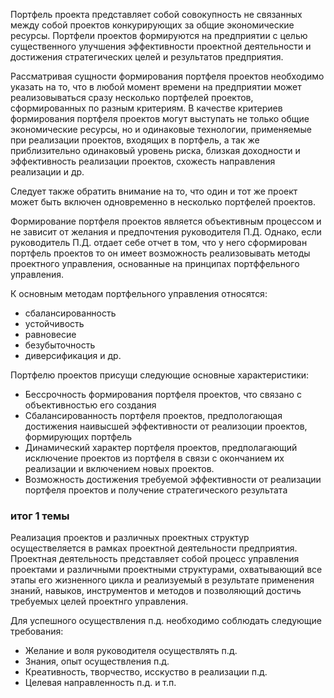 Портфель проекта представляет собой совокупность не связанных между собой проектов конкурирующих за общие экономические ресурсы.
Портфели проектов формируются на предприятии с целью существенного улучшения эффективности проектной деятельности и достижения стратегических целей и результатов предприятия.

Рассматривая сущности формирования портфеля проектов необходимо указать на то, что в любой момент времени на предприятии может реализовываться сразу несколько портфелей проектов, сформированных по разным критериям. В качестве критериев формирования портфеля проектов могут выступать не только общие экономические ресурсы, но и одинаковые технологии, применяемые при реализации проектов, входящих в портфель, а так же приблизительно одинаковый уровень риска, близкая доходности и эффективность реализации проектов, схожесть направления реализации и др. 

Следует также обратить внимание на то, что один и тот же проект может быть включен одновременно в несколько портфелей проектов.

Формирование портфеля проектов является объективным процессом и не зависит от желания и предпочтения руководителя П.Д. Однако, если руководитель П.Д. отдает себе отчет в том, что у него сформирован портфель проектов то он имеет возможность реализовывать методы проектного управления, основанные на принципах портффельного управления. 

К основным методам портфельного управления относятся:
- сбалансированность 
- устойчивость
- равновесие
- безубыточность
- диверсификация и др. 

Портфелю проектов присущи следующие основные характеристики:
- Бессрочность формирования портфеля проектов, что связано с объективностью его создания
- Сбалансированность портфеля проектов, предпологающая достижения наивысшей эффективности от реализоции проектов, формирующих портфель 
- Динамический характер портфеля проектов, предполагающий исключение проектов из портфеля в связи с окончанием их реализации и включением новых проектов.
- Возможность достижения требуемой эффективности от реализации портфеля проектов и получение стратегического результата 


### итог 1 темы
Реализация проектов и различных проектных структур осуществеляется в рамках проектной деятельности предприятия. 
Проектная деятельность представляет собой процесс управления проектами и различными проектными структурами, охватывающий все этапы его жизненного цикла и реализуемый в результате применения знаний, навыков, инструментов и методов и позволяющий достичь требуемых целей проектнго управления. 

Для успешного осуществления п.д. необходимо соблюдать следующие требования: 
- Желание и воля руководителя осуществлять п.д.
- Знания, опыт осуществления п.д.
-  Креативность, творчество, исскуство в реализации п.д.
- Целевая направленность п.д. и т.п. 